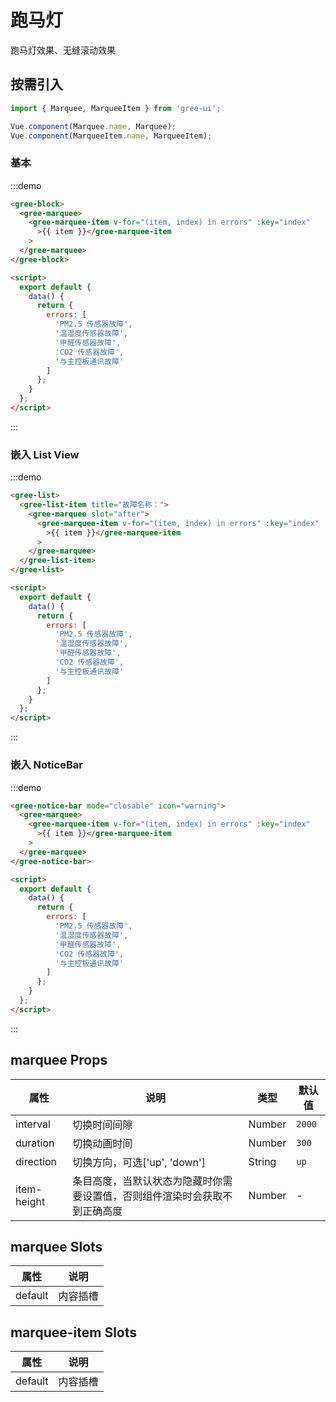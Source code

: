 # 跑马灯

跑马灯效果、无缝滚动效果

## 按需引入

```javascript
import { Marquee, MarqueeItem } from 'gree-ui';

Vue.component(Marquee.name, Marquee);
Vue.component(MarqueeItem.name, MarqueeItem);
```

### 基本

:::demo

```html
<gree-block>
  <gree-marquee>
    <gree-marquee-item v-for="(item, index) in errors" :key="index"
      >{{ item }}</gree-marquee-item
    >
  </gree-marquee>
</gree-block>

<script>
  export default {
    data() {
      return {
        errors: [
          'PM2.5 传感器故障',
          '温湿度传感器故障',
          '甲醛传感器故障',
          'CO2 传感器故障',
          '与主控板通讯故障'
        ]
      };
    }
  };
</script>
```

:::

### 嵌入 List View

:::demo

```html
<gree-list>
  <gree-list-item title="故障名称：">
    <gree-marquee slot="after">
      <gree-marquee-item v-for="(item, index) in errors" :key="index"
        >{{ item }}</gree-marquee-item
      >
    </gree-marquee>
  </gree-list-item>
</gree-list>

<script>
  export default {
    data() {
      return {
        errors: [
          'PM2.5 传感器故障',
          '温湿度传感器故障',
          '甲醛传感器故障',
          'CO2 传感器故障',
          '与主控板通讯故障'
        ]
      };
    }
  };
</script>
```

:::

### 嵌入 NoticeBar

:::demo

```html
<gree-notice-bar mode="closable" icon="warning">
  <gree-marquee>
    <gree-marquee-item v-for="(item, index) in errors" :key="index"
      >{{ item }}</gree-marquee-item
    >
  </gree-marquee>
</gree-notice-bar>

<script>
  export default {
    data() {
      return {
        errors: [
          'PM2.5 传感器故障',
          '温湿度传感器故障',
          '甲醛传感器故障',
          'CO2 传感器故障',
          '与主控板通讯故障'
        ]
      };
    }
  };
</script>
```

:::

## **marquee** Props

| 属性        | 说明                                                                       | 类型   | 默认值 |
| ----------- | -------------------------------------------------------------------------- | ------ | ------ |
| interval    | 切换时间间隙                                                               | Number | `2000` |
| duration    | 切换动画时间                                                               | Number | `300`  |
| direction   | 切换方向，可选['up', 'down']                                               | String | `up`   |
| item-height | 条目高度，当默认状态为隐藏时你需要设置值，否则组件渲染时会获取不到正确高度 | Number | \-     |

## **marquee** Slots

| 属性    | 说明     |
| ------- | -------- |
| default | 内容插槽 |

## **marquee-item** Slots

| 属性    | 说明     |
| ------- | -------- |
| default | 内容插槽 |

<script>
export default {
  data() {
    return {
      errors: [
        'PM2.5 传感器故障',
        '温湿度传感器故障',
        '甲醛传感器故障',
        'CO2 传感器故障',
        '与主控板通讯故障'
      ]
    };
  }
};
</script>

<style lang="less" scoped>
.list {
  overflow: hidden;
}
</style>
